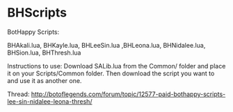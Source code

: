 BHScripts
==========

BotHappy Scripts:

BHAkali.lua, BHKayle.lua, BHLeeSin.lua ,BHLeona.lua, BHNidalee.lua, BHSion.lua, BHThresh.lua

Instructions to use: Download SALib.lua from the Common/ folder and place it on your Scripts/Common folder. Then download the script you want to and use it as another one.

Thread: http://botoflegends.com/forum/topic/12577-paid-bothappy-scripts-lee-sin-nidalee-leona-thresh/

